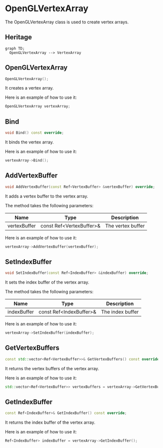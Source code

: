 # OpenGLVertexArray

The OpenGLVertexArray class is used to create vertex arrays.

## Heritage

```mermaid
graph TD;
  OpenGLVertexArray --> VertexArray
```

## OpenGLVertexArray

```c++
OpenGLVertexArray();
```

It creates a vertex array.

Here is an example of how to use it:

```c++
OpenGLVertexArray vertexArray;
```

## Bind

```c++
void Bind() const override;
```

It binds the vertex array.

Here is an example of how to use it:

```c++
vertexArray->Bind();
```

## AddVertexBuffer

```c++
void AddVertexBuffer(const Ref<VertexBuffer> &vertexBuffer) override;
```

It adds a vertex buffer to the vertex array.

The method takes the following parameters:

| Name         | Type                          | Description        |
|--------------|-------------------------------|--------------------|
| vertexBuffer | const Ref\<VertexBuffer\>&    | The vertex buffer  |

Here is an example of how to use it:

```c++
vertexArray->AddVertexBuffer(vertexBuffer);
```

## SetIndexBuffer

```c++
void SetIndexBuffer(const Ref<IndexBuffer> &indexBuffer) override;
```

It sets the index buffer of the vertex array.

The method takes the following parameters:

| Name        | Type                       | Description        |
|-------------|----------------------------|--------------------|
| indexBuffer | const Ref\<IndexBuffer\>&  | The index buffer   |

Here is an example of how to use it:

```c++
vertexArray->SetIndexBuffer(indexBuffer);
```

## GetVertexBuffers

```c++
const std::vector<Ref<VertexBuffer>>& GetVertexBuffers() const override;
```

It returns the vertex buffers of the vertex array.

Here is an example of how to use it:

```c++
std::vector<Ref<VertexBuffer>> vertexBuffers = vertexArray->GetVertexBuffers();
```

## GetIndexBuffer

```c++
const Ref<IndexBuffer>& GetIndexBuffer() const override;
```

It returns the index buffer of the vertex array.

Here is an example of how to use it:

```c++
Ref<IndexBuffer> indexBuffer = vertexArray->GetIndexBuffer();
```
